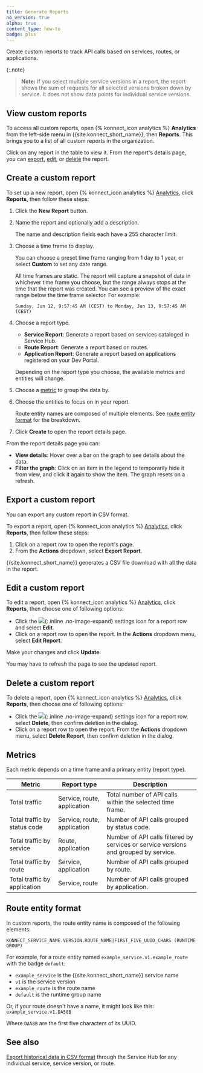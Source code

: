```yaml
---
title: Generate Reports
no_version: true
alpha: true
content_type: how-to
badge: plus
---
```


Create custom reports to track API calls based on services, routes, or
applications.

{:.note}
> **Note:** If you select multiple service versions in a report, the report
shows the sum of requests for all selected versions broken down by service.
It does not show data points for individual service versions.

## View custom reports

To access all custom reports, open {% konnect_icon analytics %}
**Analytics** from the left-side menu in {{site.konnect_short_name}}, then **Reports**.
This brings you to a list of all custom reports in the organization.

Click on any report in the table to view it. From the report's details page, you
can [export](#export-a-custom-report), [edit](#edit-a-custom-report), or [delete](#delete-a-custom-report) the report.

## Create a custom report

To set up a new report, open {% konnect_icon analytics %} [Analytics](https://cloud.konghq.com/analytics), click **Reports**, then follow these steps:

1. Click the **New Report** button.
1. Name the report and optionally add a description.

    The name and description fields each have a 255 character limit.

1. Choose a time frame to display.

    You can choose a preset time frame ranging from 1 day to 1 year, or
    select **Custom** to set any date range.

    All time frames are static. The report will capture a snapshot of data
    in whichever time frame you choose, but the range always stops at the time
    that the report was created. You can see a preview of the exact range below
    the time frame selector. For example:

    ```
    Sunday, Jun 12, 9:57:45 AM (CEST) to Monday, Jun 13, 9:57:45 AM (CEST)
    ```


1. Choose a report type.

   * **Service Report**: Generate a report based on services cataloged in Service Hub.
   * **Route Report**: Generate a report based on routes.
   * **Application Report**: Generate a report based on applications registered on your Dev Portal.

   Depending on the report type you choose, the available metrics and entities
   will change.

1. Choose a [metric](#metrics) to group the data by.
1. Choose the entities to focus on in your report.

    Route entity names are composed of multiple elements.
    See [route entity format](#route-entity-format) for the breakdown.

1. Click **Create** to open the report details page.

From the report details page you can:

* **View details**: Hover over a bar on the graph to see details about the data.
* **Filter the graph**: Click on an item in the legend to temporarily hide it from view,
and click it again to show the item. The graph resets on a refresh.

## Export a custom report

You can export any custom report in CSV format.

To export a report, open {% konnect_icon analytics %} [Analytics](https://cloud.konghq.com/analytics), click **Reports**, then follow these steps:

1. Click on a report row to open the report's page.
1. From the **Actions** dropdown, select **Export Report**.

  {{site.konnect_short_name}} generates a CSV file download with all the data in the report.

## Edit a custom report

To edit a report, open {% konnect_icon analytics %} [Analytics](https://cloud.konghq.com/analytics), click **Reports**, then choose one of following options:

* Click the ![](/assets/images/icons/konnect/konnect-settings.svg){:.inline .no-image-expand}
settings icon for a report row and select **Edit**.
* Click on a report row to open the report. In the **Actions** dropdown menu,
select **Edit Report**.

Make your changes and click **Update**.

You may have to refresh the page to see the updated report.

## Delete a custom report

To delete a report, open {% konnect_icon analytics %} [Analytics](https://cloud.konghq.com/analytics), click **Reports**, then choose one of following options:

* Click the ![](/assets/images/icons/konnect/konnect-settings.svg){:.inline .no-image-expand}
settings icon for a report row, select **Delete**, then confirm deletion in the dialog.
* Click on a report row to open the report. From the **Actions** dropdown menu,
select **Delete Report**, then confirm deletion in the dialog.

## Metrics

Each metric depends on a time frame and a primary entity (report type).

Metric | Report type | Description
-------|------------|------------
Total traffic | Service, route, application | Total number of API calls within the selected time frame.
Total traffic by status code | Service, route, application | Number of API calls grouped by status code.
Total traffic by service | Route, application | Number of API calls filtered by services or service versions and grouped by service.
Total traffic by route | Service, application | Number of API calls grouped by route.
Total traffic by application | Service, route | Number of API calls grouped by application.

## Route entity format

In custom reports, the route entity name is composed of the following elements:

```
KONNECT_SERVICE_NAME.VERSION.ROUTE_NAME|FIRST_FIVE_UUID_CHARS (RUNTIME GROUP)
```

For example, for a route entity named `example_service.v1.example_route` with the badge `default`:
* `example_service` is the {{site.konnect_short_name}} service name
* `v1` is the service version
* `example_route` is the route name
* `default` is the runtime group name

Or, if your route doesn't have a name, it might look like this:
`example_service.v1.DA58B`

Where `DA58B` are the first five characters of its UUID.

## See also
[Export historical data in CSV format](/konnect/analytics/analyze/) through the
Service Hub for any individual service, service version, or route.
